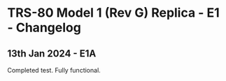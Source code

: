 # TRS-80 Model 1 (Rev G) Replica - E1 - Changelog

## 13th Jan 2024 - E1A

Completed test. Fully functional.
